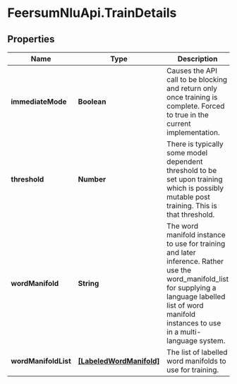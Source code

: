 # FeersumNluApi.TrainDetails

## Properties
Name | Type | Description | Notes
------------ | ------------- | ------------- | -------------
**immediateMode** | **Boolean** | Causes the API call to be blocking and return only once training is complete. Forced to true in the current implementation. | 
**threshold** | **Number** | There is typically some model dependent threshold to be set upon training which is possibly mutable post training. This is that threshold. | [optional] 
**wordManifold** | **String** | The word manifold instance to use for training and later inference.   Rather use the word_manifold_list for supplying a language labelled list of word manifold instances to use in a multi-language system.  | [optional] 
**wordManifoldList** | [**[LabeledWordManifold]**](LabeledWordManifold.md) | The list of labelled word manifolds to use for training. | [optional] 


